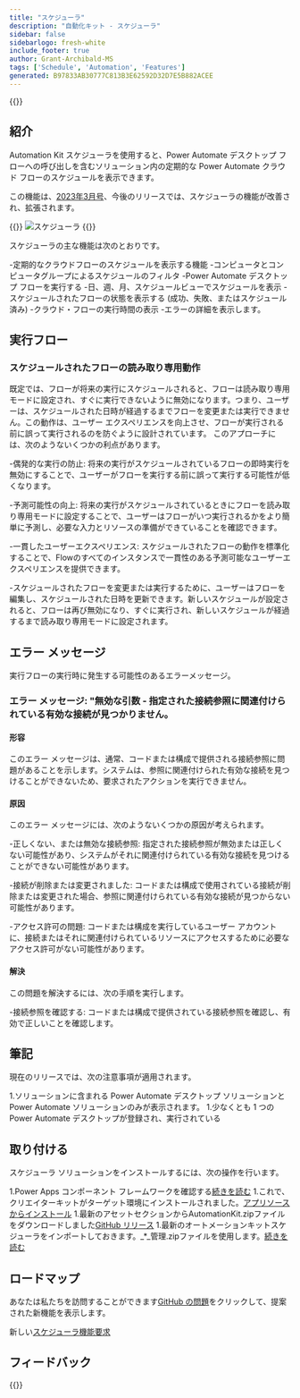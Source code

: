 ```yaml
---
title: "スケジューラ"
description: "自動化キット - スケジューラ"
sidebar: false
sidebarlogo: fresh-white
include_footer: true
author: Grant-Archibald-MS
tags: ['Schedule', 'Automation', 'Features']
generated: B97833AB30777C813B3E62592D32D7E5B882ACEE
---
```


{{<toc>}}

## 紹介

Automation Kit スケジューラを使用すると、Power Automate デスクトップ フローへの呼び出しを含むソリューション内の定期的な Power Automate クラウド フローのスケジュールを表示できます。

この機能は、[2023年3月号](/ja/releases/march-2023)、今後のリリースでは、スケジューラの機能が改善され、拡張されます。

{{<border>}}
![スケジューラ](/images/schedule.png)
{{</border>}}

スケジューラの主な機能は次のとおりです。

-定期的なクラウドフローのスケジュールを表示する機能
-コンピュータとコンピュータグループによるスケジュールのフィルタ
-Power Automate デスクトップ フローを実行する
-日、週、月、スケジュールビューでスケジュールを表示
-スケジュールされたフローの状態を表示する (成功、失敗、またはスケジュール済み)
-クラウド・フローの実行時間の表示
-エラーの詳細を表示します。

## 実行フロー

### スケジュールされたフローの読み取り専用動作

既定では、フローが将来の実行にスケジュールされると、フローは読み取り専用モードに設定され、すぐに実行できないように無効になります。つまり、ユーザーは、スケジュールされた日時が経過するまでフローを変更または実行できません。この動作は、ユーザー エクスペリエンスを向上させ、フローが実行される前に誤って実行されるのを防ぐように設計されています。
このアプローチには、次のようないくつかの利点があります。

-偶発的な実行の防止: 将来の実行がスケジュールされているフローの即時実行を無効にすることで、ユーザーがフローを実行する前に誤って実行する可能性が低くなります。

-予測可能性の向上: 将来の実行がスケジュールされているときにフローを読み取り専用モードに設定することで、ユーザーはフローがいつ実行されるかをより簡単に予測し、必要な入力とリソースの準備ができていることを確認できます。

-一貫したユーザーエクスペリエンス: スケジュールされたフローの動作を標準化することで、Flowのすべてのインスタンスで一貫性のある予測可能なユーザーエクスペリエンスを提供できます。

-スケジュールされたフローを変更または実行するために、ユーザーはフローを編集し、スケジュールされた日時を更新できます。新しいスケジュールが設定されると、フローは再び無効になり、すぐに実行され、新しいスケジュールが経過するまで読み取り専用モードに設定されます。

## エラー メッセージ

実行フローの実行時に発生する可能性のあるエラーメッセージ。

### エラー メッセージ: "無効な引数 - 指定された接続参照に関連付けられている有効な接続が見つかりません。

#### 形容

このエラー メッセージは、通常、コードまたは構成で提供される接続参照に問題があることを示します。システムは、参照に関連付けられた有効な接続を見つけることができないため、要求されたアクションを実行できません。

#### 原因

このエラー メッセージには、次のようないくつかの原因が考えられます。

-正しくない、または無効な接続参照: 指定された接続参照が無効または正しくない可能性があり、システムがそれに関連付けられている有効な接続を見つけることができない可能性があります。

-接続が削除または変更されました: コードまたは構成で使用されている接続が削除または変更された場合、参照に関連付けられている有効な接続が見つからない可能性があります。

-アクセス許可の問題: コードまたは構成を実行しているユーザー アカウントに、接続またはそれに関連付けられているリソースにアクセスするために必要なアクセス許可がない可能性があります。

#### 解決

この問題を解決するには、次の手順を実行します。

-接続参照を確認する: コードまたは構成で提供されている接続参照を確認し、有効で正しいことを確認します。

## 筆記

現在のリリースでは、次の注意事項が適用されます。

1.ソリューションに含まれる Power Automate デスクトップ ソリューションと Power Automate ソリューションのみが表示されます。
1.少なくとも 1 つの Power Automate デスクトップが登録され、実行されている

## 取り付ける

スケジューラ ソリューションをインストールするには、次の操作を行います。

1.Power Apps コンポーネント フレームワークを確認する<a href="https://learn.microsoft.com/en-us/power-apps/developer/component-framework/component-framework-for-canvas-apps#enable-the-power-apps-component-framework-feature" target="_blank">続きを読む</a>
1.これで、クリエイターキットがターゲット環境にインストールされました。<a href="https://appsource.microsoft.com/en-us/product/dynamics-365/microsoftpowercatarch.creatorkit1" target="_blank">アプリソースからインストール</a>
1.最新のアセットセクションからAutomationKit.zipファイルをダウンロードしました<a href="https://github.com/microsoft/powercat-automation-kit/releases" target="_blank">GitHub リリース</a>
1.最新のオートメーションキットスケジューラをインポートしておきます。_*_管理.zipファイルを使用します。<a href='https://learn.microsoft.com/en-us/power-apps/maker/data-platform/import-update-export-solutions' target="_blank">続きを読む</a>

## ロードマップ

あなたは私たちを訪問することができます<a href="https://github.com/microsoft/powercat-automation-kit/issues?q=is%3Aissue+is%3Aopen+label%3Ascheduler" target="_blank">GitHub の問題</a>をクリックして、提案された新機能を表示します。

新しい<a href="https://github.com/microsoft/powercat-automation-kit/issues/new?assignees=&labels=automation-kit%2Cenhancement%2Cscheduler&template=2-automation-kit-feature.yml&title=%5BAutomation+Kit+-+Feature%5D%3A+FEATURE+TITLE" target="_blank">スケジューラ機能要求</a>

## フィードバック

{{<questions name="/content/ja/features/scheduler.json" completed="フィードバックをお寄せいただきありがとうございます" showNavigationButtons="false" locale="ja">}}
